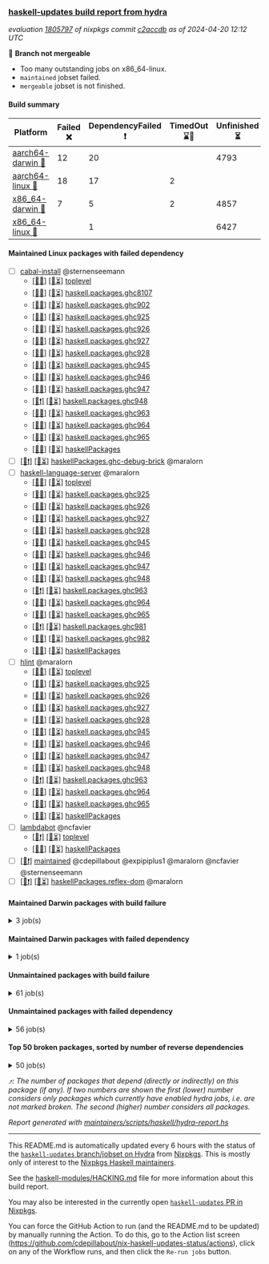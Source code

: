 ### [haskell-updates build report from hydra](https://hydra.nixos.org/jobset/nixpkgs/haskell-updates)
*evaluation [1805797](https://hydra.nixos.org/eval/1805797) of nixpkgs commit [c2accdb](https://github.com/NixOS/nixpkgs/commits/c2accdbb66c3bfe084995cffa1047cda42db15ef) as of 2024-04-20 12:12 UTC*

🔴 **Branch not mergeable**
  * Too many outstanding jobs on x86_64-linux.
  * `maintained` jobset failed.
  * `mergeable` jobset is not finished.

#### Build summary

 | Platform | Failed ❌ | DependencyFailed ❗ | TimedOut ⌛🚫 | Unfinished ⏳ | Success ✅ | 
 | --- | --- | --- | --- | --- | --- | 
 | [aarch64-darwin 🍏](https://hydra.nixos.org/eval/1805797?filter=.aarch64-darwin) | 12 | 20 |  | 4793 | 1526 | 
 | [aarch64-linux 📱](https://hydra.nixos.org/eval/1805797?filter=.aarch64-linux) | 18 | 17 | 2 |  | 6365 | 
 | [x86_64-darwin 🍎](https://hydra.nixos.org/eval/1805797?filter=.x86_64-darwin) | 7 | 5 | 2 | 4857 | 1498 | 
 | [x86_64-linux 🐧](https://hydra.nixos.org/eval/1805797?filter=.x86_64-linux) |  | 1 |  | 6427 | 37 | 
#### Maintained Linux packages with failed dependency
- [ ] [cabal-install](https://hydra.nixos.org/eval/1805797?filter=cabal-install) @sternenseemann
  - [[📱✅]](https://hydra.nixos.org/build/257102555) [[🐧⏳]](https://hydra.nixos.org/build/257077080) [toplevel](https://hydra.nixos.org/eval/1805797?filter=cabal-install)
  - [[📱✅]](https://hydra.nixos.org/build/257092781) [[🐧⏳]](https://hydra.nixos.org/build/257084860) [haskell.packages.ghc8107](https://hydra.nixos.org/eval/1805797?filter=haskell.packages.ghc8107.cabal-install)
  - [[📱✅]](https://hydra.nixos.org/build/257080838) [[🐧⏳]](https://hydra.nixos.org/build/257081045) [haskell.packages.ghc902](https://hydra.nixos.org/eval/1805797?filter=haskell.packages.ghc902.cabal-install)
  - [[📱✅]](https://hydra.nixos.org/build/257077527) [[🐧⏳]](https://hydra.nixos.org/build/257102604) [haskell.packages.ghc925](https://hydra.nixos.org/eval/1805797?filter=haskell.packages.ghc925.cabal-install)
  - [[📱✅]](https://hydra.nixos.org/build/257101699) [[🐧⏳]](https://hydra.nixos.org/build/257093917) [haskell.packages.ghc926](https://hydra.nixos.org/eval/1805797?filter=haskell.packages.ghc926.cabal-install)
  - [[📱✅]](https://hydra.nixos.org/build/257094656) [[🐧⏳]](https://hydra.nixos.org/build/257097434) [haskell.packages.ghc927](https://hydra.nixos.org/eval/1805797?filter=haskell.packages.ghc927.cabal-install)
  - [[📱✅]](https://hydra.nixos.org/build/257101515) [[🐧⏳]](https://hydra.nixos.org/build/257092127) [haskell.packages.ghc928](https://hydra.nixos.org/eval/1805797?filter=haskell.packages.ghc928.cabal-install)
  - [[📱✅]](https://hydra.nixos.org/build/257098844) [[🐧⏳]](https://hydra.nixos.org/build/257082294) [haskell.packages.ghc945](https://hydra.nixos.org/eval/1805797?filter=haskell.packages.ghc945.cabal-install)
  - [[📱✅]](https://hydra.nixos.org/build/257088860) [[🐧⏳]](https://hydra.nixos.org/build/257084487) [haskell.packages.ghc946](https://hydra.nixos.org/eval/1805797?filter=haskell.packages.ghc946.cabal-install)
  - [[📱✅]](https://hydra.nixos.org/build/257101298) [[🐧⏳]](https://hydra.nixos.org/build/257084520) [haskell.packages.ghc947](https://hydra.nixos.org/eval/1805797?filter=haskell.packages.ghc947.cabal-install)
  - [[📱❗]](https://hydra.nixos.org/build/257080717) [[🐧⏳]](https://hydra.nixos.org/build/257078749) [haskell.packages.ghc948](https://hydra.nixos.org/eval/1805797?filter=haskell.packages.ghc948.cabal-install)
  - [[📱✅]](https://hydra.nixos.org/build/257091261) [[🐧⏳]](https://hydra.nixos.org/build/257090854) [haskell.packages.ghc963](https://hydra.nixos.org/eval/1805797?filter=haskell.packages.ghc963.cabal-install)
  - [[📱✅]](https://hydra.nixos.org/build/257081618) [[🐧⏳]](https://hydra.nixos.org/build/257100124) [haskell.packages.ghc964](https://hydra.nixos.org/eval/1805797?filter=haskell.packages.ghc964.cabal-install)
  - [[📱✅]](https://hydra.nixos.org/build/257102540) [[🐧⏳]](https://hydra.nixos.org/build/257081837) [haskell.packages.ghc965](https://hydra.nixos.org/eval/1805797?filter=haskell.packages.ghc965.cabal-install)
  - [[📱✅]](https://hydra.nixos.org/build/257082537) [[🐧⏳]](https://hydra.nixos.org/build/257083153) [haskellPackages](https://hydra.nixos.org/eval/1805797?filter=haskellPackages.cabal-install)
- [ ] [[📱❗]](https://hydra.nixos.org/build/257097389) [[🐧⏳]](https://hydra.nixos.org/build/257101125) [haskellPackages.ghc-debug-brick](https://hydra.nixos.org/eval/1805797?filter=haskellPackages.ghc-debug-brick) @maralorn
- [ ] [haskell-language-server](https://hydra.nixos.org/eval/1805797?filter=haskell-language-server) @maralorn
  - [[📱✅]](https://hydra.nixos.org/build/257099403) [[🐧⏳]](https://hydra.nixos.org/build/257089435) [toplevel](https://hydra.nixos.org/eval/1805797?filter=haskell-language-server)
  - [[📱✅]](https://hydra.nixos.org/build/257097964) [[🐧⏳]](https://hydra.nixos.org/build/257082484) [haskell.packages.ghc925](https://hydra.nixos.org/eval/1805797?filter=haskell.packages.ghc925.haskell-language-server)
  - [[📱✅]](https://hydra.nixos.org/build/257078220) [[🐧⏳]](https://hydra.nixos.org/build/257078686) [haskell.packages.ghc926](https://hydra.nixos.org/eval/1805797?filter=haskell.packages.ghc926.haskell-language-server)
  - [[📱✅]](https://hydra.nixos.org/build/257086143) [[🐧⏳]](https://hydra.nixos.org/build/257095519) [haskell.packages.ghc927](https://hydra.nixos.org/eval/1805797?filter=haskell.packages.ghc927.haskell-language-server)
  - [[📱✅]](https://hydra.nixos.org/build/257089525) [[🐧⏳]](https://hydra.nixos.org/build/257083380) [haskell.packages.ghc928](https://hydra.nixos.org/eval/1805797?filter=haskell.packages.ghc928.haskell-language-server)
  - [[📱✅]](https://hydra.nixos.org/build/257078554) [[🐧⏳]](https://hydra.nixos.org/build/257100947) [haskell.packages.ghc945](https://hydra.nixos.org/eval/1805797?filter=haskell.packages.ghc945.haskell-language-server)
  - [[📱✅]](https://hydra.nixos.org/build/257095723) [[🐧⏳]](https://hydra.nixos.org/build/257088856) [haskell.packages.ghc946](https://hydra.nixos.org/eval/1805797?filter=haskell.packages.ghc946.haskell-language-server)
  - [[📱✅]](https://hydra.nixos.org/build/257096722) [[🐧⏳]](https://hydra.nixos.org/build/257077109) [haskell.packages.ghc947](https://hydra.nixos.org/eval/1805797?filter=haskell.packages.ghc947.haskell-language-server)
  - [[📱✅]](https://hydra.nixos.org/build/257083818) [[🐧⏳]](https://hydra.nixos.org/build/257094341) [haskell.packages.ghc948](https://hydra.nixos.org/eval/1805797?filter=haskell.packages.ghc948.haskell-language-server)
  - [[📱❗]](https://hydra.nixos.org/build/257092744) [[🐧⏳]](https://hydra.nixos.org/build/257101553) [haskell.packages.ghc963](https://hydra.nixos.org/eval/1805797?filter=haskell.packages.ghc963.haskell-language-server)
  - [[📱✅]](https://hydra.nixos.org/build/257088158) [[🐧⏳]](https://hydra.nixos.org/build/257078136) [haskell.packages.ghc964](https://hydra.nixos.org/eval/1805797?filter=haskell.packages.ghc964.haskell-language-server)
  - [[📱✅]](https://hydra.nixos.org/build/257086235) [[🐧⏳]](https://hydra.nixos.org/build/257094004) [haskell.packages.ghc965](https://hydra.nixos.org/eval/1805797?filter=haskell.packages.ghc965.haskell-language-server)
  - [[📱❗]](https://hydra.nixos.org/build/257090012) [[🐧⏳]](https://hydra.nixos.org/build/257081536) [haskell.packages.ghc981](https://hydra.nixos.org/eval/1805797?filter=haskell.packages.ghc981.haskell-language-server)
  - [[📱✅]](https://hydra.nixos.org/build/257079674) [[🐧⏳]](https://hydra.nixos.org/build/257083948) [haskell.packages.ghc982](https://hydra.nixos.org/eval/1805797?filter=haskell.packages.ghc982.haskell-language-server)
  - [[📱✅]](https://hydra.nixos.org/build/257101989) [[🐧⏳]](https://hydra.nixos.org/build/257084444) [haskellPackages](https://hydra.nixos.org/eval/1805797?filter=haskellPackages.haskell-language-server)
- [ ] [hlint](https://hydra.nixos.org/eval/1805797?filter=hlint) @maralorn
  - [[📱✅]](https://hydra.nixos.org/build/257091561) [[🐧⏳]](https://hydra.nixos.org/build/257083716) [toplevel](https://hydra.nixos.org/eval/1805797?filter=hlint)
  - [[📱✅]](https://hydra.nixos.org/build/257090010) [[🐧⏳]](https://hydra.nixos.org/build/257091278) [haskell.packages.ghc925](https://hydra.nixos.org/eval/1805797?filter=haskell.packages.ghc925.hlint)
  - [[📱✅]](https://hydra.nixos.org/build/257089860) [[🐧⏳]](https://hydra.nixos.org/build/257087570) [haskell.packages.ghc926](https://hydra.nixos.org/eval/1805797?filter=haskell.packages.ghc926.hlint)
  - [[📱✅]](https://hydra.nixos.org/build/257077520) [[🐧⏳]](https://hydra.nixos.org/build/257100024) [haskell.packages.ghc927](https://hydra.nixos.org/eval/1805797?filter=haskell.packages.ghc927.hlint)
  - [[📱✅]](https://hydra.nixos.org/build/257093223) [[🐧⏳]](https://hydra.nixos.org/build/257083245) [haskell.packages.ghc928](https://hydra.nixos.org/eval/1805797?filter=haskell.packages.ghc928.hlint)
  - [[📱✅]](https://hydra.nixos.org/build/257089777) [[🐧⏳]](https://hydra.nixos.org/build/257083081) [haskell.packages.ghc945](https://hydra.nixos.org/eval/1805797?filter=haskell.packages.ghc945.hlint)
  - [[📱✅]](https://hydra.nixos.org/build/257100091) [[🐧⏳]](https://hydra.nixos.org/build/257077619) [haskell.packages.ghc946](https://hydra.nixos.org/eval/1805797?filter=haskell.packages.ghc946.hlint)
  - [[📱✅]](https://hydra.nixos.org/build/257086418) [[🐧⏳]](https://hydra.nixos.org/build/257099390) [haskell.packages.ghc947](https://hydra.nixos.org/eval/1805797?filter=haskell.packages.ghc947.hlint)
  - [[📱✅]](https://hydra.nixos.org/build/257076274) [[🐧⏳]](https://hydra.nixos.org/build/257083228) [haskell.packages.ghc948](https://hydra.nixos.org/eval/1805797?filter=haskell.packages.ghc948.hlint)
  - [[📱❗]](https://hydra.nixos.org/build/257095333) [[🐧⏳]](https://hydra.nixos.org/build/257100974) [haskell.packages.ghc963](https://hydra.nixos.org/eval/1805797?filter=haskell.packages.ghc963.hlint)
  - [[📱✅]](https://hydra.nixos.org/build/257088070) [[🐧⏳]](https://hydra.nixos.org/build/257082494) [haskell.packages.ghc964](https://hydra.nixos.org/eval/1805797?filter=haskell.packages.ghc964.hlint)
  - [[📱✅]](https://hydra.nixos.org/build/257083909) [[🐧⏳]](https://hydra.nixos.org/build/257100538) [haskell.packages.ghc965](https://hydra.nixos.org/eval/1805797?filter=haskell.packages.ghc965.hlint)
  - [[📱✅]](https://hydra.nixos.org/build/257091944) [[🐧⏳]](https://hydra.nixos.org/build/257088914) [haskellPackages](https://hydra.nixos.org/eval/1805797?filter=haskellPackages.hlint)
- [ ] [lambdabot](https://hydra.nixos.org/eval/1805797?filter=lambdabot) @ncfavier
  - [[📱❗]](https://hydra.nixos.org/build/257076117) [[🐧⏳]](https://hydra.nixos.org/build/257097541) [toplevel](https://hydra.nixos.org/eval/1805797?filter=lambdabot)
  - [[📱✅]](https://hydra.nixos.org/build/257097349) [[🐧⏳]](https://hydra.nixos.org/build/257081581) [haskellPackages](https://hydra.nixos.org/eval/1805797?filter=haskellPackages.lambdabot)
- [ ] [[🐧❗]](https://hydra.nixos.org/build/257087310) [maintained](https://hydra.nixos.org/eval/1805797?filter=maintained) @cdepillabout @expipiplus1 @maralorn @ncfavier @sternenseemann
- [ ] [[📱❗]](https://hydra.nixos.org/build/257077832) [[🐧⏳]](https://hydra.nixos.org/build/257089522) [haskellPackages.reflex-dom](https://hydra.nixos.org/eval/1805797?filter=haskellPackages.reflex-dom) @maralorn
#### Maintained Darwin packages with build failure
<details><summary>3 job(s) </summary>

- [ ] [git-annex](https://hydra.nixos.org/eval/1805797?filter=git-annex) @peti @roosemberth
  - [[🍏⏳]](https://hydra.nixos.org/build/257078020) [[🍎❌]](https://hydra.nixos.org/build/257077811) [toplevel](https://hydra.nixos.org/eval/1805797?filter=git-annex)
  - [[🍏⏳]](https://hydra.nixos.org/build/257089763) [[🍎❌]](https://hydra.nixos.org/build/257084587) [haskellPackages](https://hydra.nixos.org/eval/1805797?filter=haskellPackages.git-annex)
</details>

#### Maintained Darwin packages with failed dependency
<details><summary>1 job(s) </summary>

- [ ] [[🍏❗]](https://hydra.nixos.org/build/257077665) [[🍎⏳]](https://hydra.nixos.org/build/257088701) [haskellPackages.ghc-debug-brick](https://hydra.nixos.org/eval/1805797?filter=haskellPackages.ghc-debug-brick) @maralorn
</details>

#### Unmaintained packages with build failure
<details><summary>61 job(s) </summary>

- [ ] [primitive](https://hydra.nixos.org/eval/1805797?filter=primitive)  ⤴️ 2628 | 8448
  - [[🍏⏳]](https://hydra.nixos.org/build/257099480) [[📱✅]](https://hydra.nixos.org/build/257089455) [[🍎⏳]](https://hydra.nixos.org/build/257079989) [[🐧⏳]](https://hydra.nixos.org/build/257088133) [haskell.packages.ghc8107](https://hydra.nixos.org/eval/1805797?filter=haskell.packages.ghc8107.primitive)
  - [[🍏✅]](https://hydra.nixos.org/build/257076147) [[📱✅]](https://hydra.nixos.org/build/257087866) [[🍎⏳]](https://hydra.nixos.org/build/257079996) [[🐧⏳]](https://hydra.nixos.org/build/257087687) [haskell.packages.ghc902](https://hydra.nixos.org/eval/1805797?filter=haskell.packages.ghc902.primitive)
  - [[🍏⏳]](https://hydra.nixos.org/build/257099311) [[📱✅]](https://hydra.nixos.org/build/257084541) [[🍎⏳]](https://hydra.nixos.org/build/257098633) [[🐧⏳]](https://hydra.nixos.org/build/257077795) [haskell.packages.ghc925](https://hydra.nixos.org/eval/1805797?filter=haskell.packages.ghc925.primitive)
  - [[🍏⏳]](https://hydra.nixos.org/build/257083507) [[📱✅]](https://hydra.nixos.org/build/257091880) [[🍎✅]](https://hydra.nixos.org/build/257099175) [[🐧⏳]](https://hydra.nixos.org/build/257086582) [haskell.packages.ghc926](https://hydra.nixos.org/eval/1805797?filter=haskell.packages.ghc926.primitive)
  - [[🍏⏳]](https://hydra.nixos.org/build/257089274) [[📱✅]](https://hydra.nixos.org/build/257096495) [[🍎⏳]](https://hydra.nixos.org/build/257096981) [[🐧⏳]](https://hydra.nixos.org/build/257095250) [haskell.packages.ghc927](https://hydra.nixos.org/eval/1805797?filter=haskell.packages.ghc927.primitive)
  - [[🍏✅]](https://hydra.nixos.org/build/257081530) [[📱✅]](https://hydra.nixos.org/build/257088118) [[🍎✅]](https://hydra.nixos.org/build/257101507) [[🐧✅]](https://hydra.nixos.org/build/257085095) [haskell.packages.ghc928](https://hydra.nixos.org/eval/1805797?filter=haskell.packages.ghc928.primitive)
  - [[🍏✅]](https://hydra.nixos.org/build/257098570) [[📱✅]](https://hydra.nixos.org/build/257085119) [[🍎✅]](https://hydra.nixos.org/build/257092521) [[🐧⏳]](https://hydra.nixos.org/build/257081368) [haskell.packages.ghc945](https://hydra.nixos.org/eval/1805797?filter=haskell.packages.ghc945.primitive)
  - [[🍏⏳]](https://hydra.nixos.org/build/257079684) [[📱✅]](https://hydra.nixos.org/build/257081647) [[🍎⏳]](https://hydra.nixos.org/build/257096857) [[🐧⏳]](https://hydra.nixos.org/build/257100892) [haskell.packages.ghc946](https://hydra.nixos.org/eval/1805797?filter=haskell.packages.ghc946.primitive)
  - [[🍏✅]](https://hydra.nixos.org/build/257078394) [[📱✅]](https://hydra.nixos.org/build/257086654) [[🍎⏳]](https://hydra.nixos.org/build/257091306) [[🐧⏳]](https://hydra.nixos.org/build/257077996) [haskell.packages.ghc947](https://hydra.nixos.org/eval/1805797?filter=haskell.packages.ghc947.primitive)
  - [[🍏✅]](https://hydra.nixos.org/build/257077290) [[📱✅]](https://hydra.nixos.org/build/257088446) [[🍎✅]](https://hydra.nixos.org/build/257078180) [[🐧✅]](https://hydra.nixos.org/build/257076217) [haskell.packages.ghc948](https://hydra.nixos.org/eval/1805797?filter=haskell.packages.ghc948.primitive)
  - [[🍏✅]](https://hydra.nixos.org/build/257089786) [[📱✅]](https://hydra.nixos.org/build/257081119) [[🍎✅]](https://hydra.nixos.org/build/257097201) [[🐧⏳]](https://hydra.nixos.org/build/257080432) [haskell.packages.ghc963](https://hydra.nixos.org/eval/1805797?filter=haskell.packages.ghc963.primitive)
  - [[🍏✅]](https://hydra.nixos.org/build/257085969) [[📱✅]](https://hydra.nixos.org/build/257079215) [[🍎✅]](https://hydra.nixos.org/build/257077602) [[🐧✅]](https://hydra.nixos.org/build/257083885) [haskell.packages.ghc964](https://hydra.nixos.org/eval/1805797?filter=haskell.packages.ghc964.primitive)
  - [[🍏✅]](https://hydra.nixos.org/build/257085088) [[📱✅]](https://hydra.nixos.org/build/257078320) [[🍎✅]](https://hydra.nixos.org/build/257095375) [[🐧⏳]](https://hydra.nixos.org/build/257081040) [haskell.packages.ghc965](https://hydra.nixos.org/eval/1805797?filter=haskell.packages.ghc965.primitive)
  - [[🍏✅]](https://hydra.nixos.org/build/257087629) [[📱❌]](https://hydra.nixos.org/build/257081264) [[🍎⏳]](https://hydra.nixos.org/build/257096529) [[🐧⏳]](https://hydra.nixos.org/build/257079160) [haskell.packages.ghc981](https://hydra.nixos.org/eval/1805797?filter=haskell.packages.ghc981.primitive)
  - [[🍏⏳]](https://hydra.nixos.org/build/257077604) [[📱✅]](https://hydra.nixos.org/build/257090327) [[🍎⏳]](https://hydra.nixos.org/build/257089484) [[🐧✅]](https://hydra.nixos.org/build/257088552) [haskell.packages.ghc982](https://hydra.nixos.org/eval/1805797?filter=haskell.packages.ghc982.primitive)
  - [[🍏✅]](https://hydra.nixos.org/build/257097572) [[📱✅]](https://hydra.nixos.org/build/257096657) [[🍎✅]](https://hydra.nixos.org/build/257087730) [[🐧⏳]](https://hydra.nixos.org/build/257081994) [haskellPackages](https://hydra.nixos.org/eval/1805797?filter=haskellPackages.primitive)
- [ ] [ghc-lib-parser](https://hydra.nixos.org/eval/1805797?filter=ghc-lib-parser)  ⤴️ 19 | 67
  - [[🍏⏳]](https://hydra.nixos.org/build/257100356) [[📱✅]](https://hydra.nixos.org/build/257091635) [[🍎⏳]](https://hydra.nixos.org/build/257099548) [[🐧⏳]](https://hydra.nixos.org/build/257101525) [haskell.packages.ghc8107](https://hydra.nixos.org/eval/1805797?filter=haskell.packages.ghc8107.ghc-lib-parser)
  - [[🍏⏳]](https://hydra.nixos.org/build/257100150) [[📱❌]](https://hydra.nixos.org/build/257079645) [[🍎⏳]](https://hydra.nixos.org/build/257084410) [[🐧⏳]](https://hydra.nixos.org/build/257080714) [haskell.packages.ghc902](https://hydra.nixos.org/eval/1805797?filter=haskell.packages.ghc902.ghc-lib-parser)
  - [[🍏✅]](https://hydra.nixos.org/build/257076582) [[📱✅]](https://hydra.nixos.org/build/257081669) [[🍎⏳]](https://hydra.nixos.org/build/257084474) [[🐧⏳]](https://hydra.nixos.org/build/257095284) [haskell.packages.ghc925](https://hydra.nixos.org/eval/1805797?filter=haskell.packages.ghc925.ghc-lib-parser)
  - [[🍏⏳]](https://hydra.nixos.org/build/257089134) [[📱✅]](https://hydra.nixos.org/build/257095691) [[🍎✅]](https://hydra.nixos.org/build/257097972) [[🐧⏳]](https://hydra.nixos.org/build/257091373) [haskell.packages.ghc926](https://hydra.nixos.org/eval/1805797?filter=haskell.packages.ghc926.ghc-lib-parser)
  - [[🍏⏳]](https://hydra.nixos.org/build/257099472) [[📱✅]](https://hydra.nixos.org/build/257088147) [[🍎⏳]](https://hydra.nixos.org/build/257083792) [[🐧⏳]](https://hydra.nixos.org/build/257090242) [haskell.packages.ghc927](https://hydra.nixos.org/eval/1805797?filter=haskell.packages.ghc927.ghc-lib-parser)
  - [[🍏✅]](https://hydra.nixos.org/build/257102035) [[📱✅]](https://hydra.nixos.org/build/257077415) [[🍎✅]](https://hydra.nixos.org/build/257085168) [[🐧✅]](https://hydra.nixos.org/build/257099261) [haskell.packages.ghc928](https://hydra.nixos.org/eval/1805797?filter=haskell.packages.ghc928.ghc-lib-parser)
  - [[🍏✅]](https://hydra.nixos.org/build/257092458) [[📱✅]](https://hydra.nixos.org/build/257089528) [[🍎✅]](https://hydra.nixos.org/build/257100081) [[🐧⏳]](https://hydra.nixos.org/build/257080842) [haskell.packages.ghc945](https://hydra.nixos.org/eval/1805797?filter=haskell.packages.ghc945.ghc-lib-parser)
  - [[🍏⏳]](https://hydra.nixos.org/build/257085918) [[📱✅]](https://hydra.nixos.org/build/257090265) [[🍎⏳]](https://hydra.nixos.org/build/257086550) [[🐧⏳]](https://hydra.nixos.org/build/257099733) [haskell.packages.ghc946](https://hydra.nixos.org/eval/1805797?filter=haskell.packages.ghc946.ghc-lib-parser)
  - [[🍏✅]](https://hydra.nixos.org/build/257090195) [[📱✅]](https://hydra.nixos.org/build/257085282) [[🍎⏳]](https://hydra.nixos.org/build/257085103) [[🐧⏳]](https://hydra.nixos.org/build/257096062) [haskell.packages.ghc947](https://hydra.nixos.org/eval/1805797?filter=haskell.packages.ghc947.ghc-lib-parser)
  - [[🍏✅]](https://hydra.nixos.org/build/257101849) [[📱✅]](https://hydra.nixos.org/build/257100215) [[🍎✅]](https://hydra.nixos.org/build/257091340) [[🐧✅]](https://hydra.nixos.org/build/257087968) [haskell.packages.ghc948](https://hydra.nixos.org/eval/1805797?filter=haskell.packages.ghc948.ghc-lib-parser)
  - [[🍏⏳]](https://hydra.nixos.org/build/257091011) [[📱✅]](https://hydra.nixos.org/build/257082357) [[🍎✅]](https://hydra.nixos.org/build/257098746) [[🐧⏳]](https://hydra.nixos.org/build/257089900) [haskell.packages.ghc963](https://hydra.nixos.org/eval/1805797?filter=haskell.packages.ghc963.ghc-lib-parser)
  - [[🍏✅]](https://hydra.nixos.org/build/257091672) [[📱✅]](https://hydra.nixos.org/build/257090963) [[🍎✅]](https://hydra.nixos.org/build/257084867) [[🐧✅]](https://hydra.nixos.org/build/257101753) [haskell.packages.ghc964](https://hydra.nixos.org/eval/1805797?filter=haskell.packages.ghc964.ghc-lib-parser)
  - [[🍏✅]](https://hydra.nixos.org/build/257080794) [[📱✅]](https://hydra.nixos.org/build/257096392) [[🍎⏳]](https://hydra.nixos.org/build/257085962) [[🐧⏳]](https://hydra.nixos.org/build/257100740) [haskell.packages.ghc965](https://hydra.nixos.org/eval/1805797?filter=haskell.packages.ghc965.ghc-lib-parser)
  - [[🍏✅]](https://hydra.nixos.org/build/257086886) [[📱✅]](https://hydra.nixos.org/build/257099441) [[🍎⏳]](https://hydra.nixos.org/build/257087034) [[🐧⏳]](https://hydra.nixos.org/build/257084169) [haskellPackages](https://hydra.nixos.org/eval/1805797?filter=haskellPackages.ghc-lib-parser)
- [ ] [[🍏❌]](https://hydra.nixos.org/build/257085650) [[📱✅]](https://hydra.nixos.org/build/257098328) [[🍎⏳]](https://hydra.nixos.org/build/257092370) [[🐧⏳]](https://hydra.nixos.org/build/257093820) [haskellPackages.fmt](https://hydra.nixos.org/eval/1805797?filter=haskellPackages.fmt)  ⤴️ 7 | 25
- [ ] [[🍏❌]](https://hydra.nixos.org/build/257084157) [[📱❌]](https://hydra.nixos.org/build/257100601) [[🍎⏳]](https://hydra.nixos.org/build/257083485) [[🐧⏳]](https://hydra.nixos.org/build/257093250) [haskellPackages.jsaddle-dom](https://hydra.nixos.org/eval/1805797?filter=haskellPackages.jsaddle-dom)  ⤴️ 6 | 39
- [ ] [[🍏⏳]](https://hydra.nixos.org/build/257084490) [[📱❌]](https://hydra.nixos.org/build/257097191) [[🍎⏳]](https://hydra.nixos.org/build/257079473) [[🐧⏳]](https://hydra.nixos.org/build/257079186) [haskellPackages.invertible](https://hydra.nixos.org/eval/1805797?filter=haskellPackages.invertible)  ⤴️ 1 | 5
- [ ] [[🍏⏳]](https://hydra.nixos.org/build/257094669) [[📱❌]](https://hydra.nixos.org/build/257086500) [[🍎❌]](https://hydra.nixos.org/build/257077231) [[🐧⏳]](https://hydra.nixos.org/build/257102512) [haskellPackages.errata](https://hydra.nixos.org/eval/1805797?filter=haskellPackages.errata)  ⤴️ 1 | 3
- [ ] [[🍏⏳]](https://hydra.nixos.org/build/257090157) [[📱❌]](https://hydra.nixos.org/build/257081555) [[🍎⏳]](https://hydra.nixos.org/build/257085588) [[🐧⏳]](https://hydra.nixos.org/build/257085113) [haskellPackages.nlopt-haskell](https://hydra.nixos.org/eval/1805797?filter=haskellPackages.nlopt-haskell)  ⤴️ 1 | 1
- [ ] [[🍎❌]](https://hydra.nixos.org/build/257092765) [[🐧⏳]](https://hydra.nixos.org/build/257081099) [haskellPackages.swisstable](https://hydra.nixos.org/eval/1805797?filter=haskellPackages.swisstable)  ⤴️ 1 | 1
- [ ] [[🍏❌]](https://hydra.nixos.org/build/257101323) [[📱✅]](https://hydra.nixos.org/build/257098734) [[🍎❌]](https://hydra.nixos.org/build/257077397) [[🐧⏳]](https://hydra.nixos.org/build/257079715) [haskellPackages.sym](https://hydra.nixos.org/eval/1805797?filter=haskellPackages.sym)  ⤴️ 1 | 1
- [ ] [[🍏⏳]](https://hydra.nixos.org/build/257100392) [[📱✅]](https://hydra.nixos.org/build/257080542) [[🍎❌]](https://hydra.nixos.org/build/257077340) [[🐧⏳]](https://hydra.nixos.org/build/257091380) [haskellPackages.libxml-sax](https://hydra.nixos.org/eval/1805797?filter=haskellPackages.libxml-sax)  ⤴️ 0 | 21
- [ ] [[🍏⏳]](https://hydra.nixos.org/build/257093426) [[📱❌]](https://hydra.nixos.org/build/257087536) [[🍎⏳]](https://hydra.nixos.org/build/257086488) [[🐧⏳]](https://hydra.nixos.org/build/257085709) [haskellPackages.freetype2](https://hydra.nixos.org/eval/1805797?filter=haskellPackages.freetype2)  ⤴️ 0 | 12
- [ ] [[🍏⏳]](https://hydra.nixos.org/build/257084464) [[📱❌]](https://hydra.nixos.org/build/257095700) [[🍎⏳]](https://hydra.nixos.org/build/257094174) [[🐧⏳]](https://hydra.nixos.org/build/257090342) [haskellPackages.hw-simd](https://hydra.nixos.org/eval/1805797?filter=haskellPackages.hw-simd)  ⤴️ 0 | 9
- [ ] [[🍏❌]](https://hydra.nixos.org/build/257078542) [[📱✅]](https://hydra.nixos.org/build/257080840) [[🍎⏳]](https://hydra.nixos.org/build/257085296) [[🐧⏳]](https://hydra.nixos.org/build/257076803) [haskellPackages.rawfilepath](https://hydra.nixos.org/eval/1805797?filter=haskellPackages.rawfilepath)  ⤴️ 0 | 2
- [ ] [[🍏❌]](https://hydra.nixos.org/build/257077311) [[📱✅]](https://hydra.nixos.org/build/257088704) [[🍎⏳]](https://hydra.nixos.org/build/257099701) [[🐧⏳]](https://hydra.nixos.org/build/257078605) [haskellPackages.hamid](https://hydra.nixos.org/eval/1805797?filter=haskellPackages.hamid)  ⤴️ 0 | 1
- [ ] [[🍏❌]](https://hydra.nixos.org/build/257076169) [[📱✅]](https://hydra.nixos.org/build/257092377) [[🍎❌]](https://hydra.nixos.org/build/257076999) [[🐧⏳]](https://hydra.nixos.org/build/257079401) [haskellPackages.select](https://hydra.nixos.org/eval/1805797?filter=haskellPackages.select)  ⤴️ 0 | 1
- [ ] [[🍏⏳]](https://hydra.nixos.org/build/257096271) [[📱❌]](https://hydra.nixos.org/build/257101802) [[🍎⏳]](https://hydra.nixos.org/build/257102319) [[🐧⏳]](https://hydra.nixos.org/build/257084929) [haskellPackages.GOST34112012-Hash](https://hydra.nixos.org/eval/1805797?filter=haskellPackages.GOST34112012-Hash) 
- [ ] [[🍏⏳]](https://hydra.nixos.org/build/257081934) [[📱❌]](https://hydra.nixos.org/build/257085205) [[🍎⏳]](https://hydra.nixos.org/build/257082348) [[🐧⏳]](https://hydra.nixos.org/build/257088710) [haskellPackages.HsASA](https://hydra.nixos.org/eval/1805797?filter=haskellPackages.HsASA) 
- [ ] [[🍏⏳]](https://hydra.nixos.org/build/257099781) [[📱❌]](https://hydra.nixos.org/build/257092716) [[🍎⏳]](https://hydra.nixos.org/build/257078618) [[🐧⏳]](https://hydra.nixos.org/build/257091363) [haskellPackages.cabal-build-programs](https://hydra.nixos.org/eval/1805797?filter=haskellPackages.cabal-build-programs) 
- [ ] [[🍏⏳]](https://hydra.nixos.org/build/257095534) [[📱❌]](https://hydra.nixos.org/build/257088151) [[🍎⏳]](https://hydra.nixos.org/build/257091119) [[🐧⏳]](https://hydra.nixos.org/build/257082502) [haskellPackages.changelog-d](https://hydra.nixos.org/eval/1805797?filter=haskellPackages.changelog-d) 
- [ ] [[🍏⏳]](https://hydra.nixos.org/build/257092188) [[📱❌]](https://hydra.nixos.org/build/257089259) [[🍎⏳]](https://hydra.nixos.org/build/257096060) [[🐧⏳]](https://hydra.nixos.org/build/257082301) [fffuu](https://hydra.nixos.org/eval/1805797?filter=fffuu) 
- [ ] [[🍏❌]](https://hydra.nixos.org/build/257096883) [[📱❌]](https://hydra.nixos.org/build/257091661) [[🍎⏳]](https://hydra.nixos.org/build/257086987) [[🐧⏳]](https://hydra.nixos.org/build/257090386) [haskellPackages.ghc-debug-client](https://hydra.nixos.org/eval/1805797?filter=haskellPackages.ghc-debug-client) 
- [ ] [[🍏❌]](https://hydra.nixos.org/build/257077408) [[🍎⏳]](https://hydra.nixos.org/build/257085616) [haskellPackages.gi-gtkosxapplication](https://hydra.nixos.org/eval/1805797?filter=haskellPackages.gi-gtkosxapplication) 
- [ ] [[🍏❌]](https://hydra.nixos.org/build/257076443) [[📱✅]](https://hydra.nixos.org/build/257081253) [[🍎⏳]](https://hydra.nixos.org/build/257081597) [[🐧⏳]](https://hydra.nixos.org/build/257091427) [haskellPackages.hunspell-hs](https://hydra.nixos.org/eval/1805797?filter=haskellPackages.hunspell-hs) 
- [ ] [[🍏⏳]](https://hydra.nixos.org/build/257084881) [[📱❌]](https://hydra.nixos.org/build/257100123) [[🍎⏳]](https://hydra.nixos.org/build/257089170) [[🐧⏳]](https://hydra.nixos.org/build/257086725) [haskellPackages.linear-tests](https://hydra.nixos.org/eval/1805797?filter=haskellPackages.linear-tests) 
- [ ] [[🍏⏳]](https://hydra.nixos.org/build/257079652) [[📱❌]](https://hydra.nixos.org/build/257088358) [[🍎⏳]](https://hydra.nixos.org/build/257086602) [[🐧⏳]](https://hydra.nixos.org/build/257083706) [haskellPackages.lsql-csv](https://hydra.nixos.org/eval/1805797?filter=haskellPackages.lsql-csv) 
- [ ] [[🍏❌]](https://hydra.nixos.org/build/257076848) [[📱✅]](https://hydra.nixos.org/build/257096841) [[🍎⏳]](https://hydra.nixos.org/build/257097155) [[🐧⏳]](https://hydra.nixos.org/build/257096309) [haskellPackages.persistent-pagination](https://hydra.nixos.org/eval/1805797?filter=haskellPackages.persistent-pagination) 
- [ ] [[🍏❌]](https://hydra.nixos.org/build/257077182) [[📱✅]](https://hydra.nixos.org/build/257094228) [[🍎⏳]](https://hydra.nixos.org/build/257084064) [[🐧⏳]](https://hydra.nixos.org/build/257094027) [haskellPackages.pthread](https://hydra.nixos.org/eval/1805797?filter=haskellPackages.pthread) 
- [ ] [[🍏⏳]](https://hydra.nixos.org/build/257101197) [[📱✅]](https://hydra.nixos.org/build/257098398) [[🍎❌]](https://hydra.nixos.org/build/257077181) [[🐧⏳]](https://hydra.nixos.org/build/257090928) [haskellPackages.shared-memory](https://hydra.nixos.org/eval/1805797?filter=haskellPackages.shared-memory) 
- [ ] [[🍏⏳]](https://hydra.nixos.org/build/257096044) [[📱❌]](https://hydra.nixos.org/build/257079085) [[🍎⏳]](https://hydra.nixos.org/build/257083328) [[🐧⏳]](https://hydra.nixos.org/build/257090178) [haskellPackages.simdutf](https://hydra.nixos.org/eval/1805797?filter=haskellPackages.simdutf) 
- [ ] [[🍏❌]](https://hydra.nixos.org/build/257077190) [[📱✅]](https://hydra.nixos.org/build/257100399) [[🍎⏳]](https://hydra.nixos.org/build/257097977) [[🐧⏳]](https://hydra.nixos.org/build/257099424) [haskellPackages.sydtest-autodocodec](https://hydra.nixos.org/eval/1805797?filter=haskellPackages.sydtest-autodocodec) 
- [ ] [[📱❌]](https://hydra.nixos.org/build/257095445) [[🐧⏳]](https://hydra.nixos.org/build/257100610) [haskellPackages.tasty-papi](https://hydra.nixos.org/eval/1805797?filter=haskellPackages.tasty-papi) 
</details>

#### Unmaintained packages with failed dependency
<details><summary>56 job(s) </summary>

- [ ] [ghc-lib-parser-ex](https://hydra.nixos.org/eval/1805797?filter=ghc-lib-parser-ex)  ⤴️ 13 | 44
  - [[🍏⏳]](https://hydra.nixos.org/build/257086719) [[📱✅]](https://hydra.nixos.org/build/257091617) [[🍎⏳]](https://hydra.nixos.org/build/257093961) [[🐧⏳]](https://hydra.nixos.org/build/257086881) [haskell.packages.ghc8107](https://hydra.nixos.org/eval/1805797?filter=haskell.packages.ghc8107.ghc-lib-parser-ex)
  - [[🍏⏳]](https://hydra.nixos.org/build/257088940) [[📱❗]](https://hydra.nixos.org/build/257083717) [[🍎⏳]](https://hydra.nixos.org/build/257092170) [[🐧⏳]](https://hydra.nixos.org/build/257097476) [haskell.packages.ghc902](https://hydra.nixos.org/eval/1805797?filter=haskell.packages.ghc902.ghc-lib-parser-ex)
  - [[🍏⏳]](https://hydra.nixos.org/build/257094921) [[📱✅]](https://hydra.nixos.org/build/257089117) [[🍎⏳]](https://hydra.nixos.org/build/257084934) [[🐧⏳]](https://hydra.nixos.org/build/257084136) [haskell.packages.ghc925](https://hydra.nixos.org/eval/1805797?filter=haskell.packages.ghc925.ghc-lib-parser-ex)
  - [[🍏⏳]](https://hydra.nixos.org/build/257094110) [[📱✅]](https://hydra.nixos.org/build/257094259) [[🍎✅]](https://hydra.nixos.org/build/257076600) [[🐧⏳]](https://hydra.nixos.org/build/257098014) [haskell.packages.ghc926](https://hydra.nixos.org/eval/1805797?filter=haskell.packages.ghc926.ghc-lib-parser-ex)
  - [[🍏⏳]](https://hydra.nixos.org/build/257088091) [[📱✅]](https://hydra.nixos.org/build/257079411) [[🍎⏳]](https://hydra.nixos.org/build/257094846) [[🐧⏳]](https://hydra.nixos.org/build/257086779) [haskell.packages.ghc927](https://hydra.nixos.org/eval/1805797?filter=haskell.packages.ghc927.ghc-lib-parser-ex)
  - [[🍏⏳]](https://hydra.nixos.org/build/257097101) [[📱✅]](https://hydra.nixos.org/build/257102304) [[🍎⏳]](https://hydra.nixos.org/build/257085894) [[🐧⏳]](https://hydra.nixos.org/build/257093466) [haskell.packages.ghc928](https://hydra.nixos.org/eval/1805797?filter=haskell.packages.ghc928.ghc-lib-parser-ex)
  - [[🍏✅]](https://hydra.nixos.org/build/257095647) [[📱✅]](https://hydra.nixos.org/build/257085636) [[🍎✅]](https://hydra.nixos.org/build/257095083) [[🐧⏳]](https://hydra.nixos.org/build/257078806) [haskell.packages.ghc945](https://hydra.nixos.org/eval/1805797?filter=haskell.packages.ghc945.ghc-lib-parser-ex)
  - [[🍏⏳]](https://hydra.nixos.org/build/257096621) [[📱✅]](https://hydra.nixos.org/build/257100154) [[🍎⏳]](https://hydra.nixos.org/build/257094652) [[🐧⏳]](https://hydra.nixos.org/build/257094069) [haskell.packages.ghc946](https://hydra.nixos.org/eval/1805797?filter=haskell.packages.ghc946.ghc-lib-parser-ex)
  - [[🍏✅]](https://hydra.nixos.org/build/257076145) [[📱✅]](https://hydra.nixos.org/build/257097049) [[🍎⏳]](https://hydra.nixos.org/build/257078364) [[🐧⏳]](https://hydra.nixos.org/build/257085595) [haskell.packages.ghc947](https://hydra.nixos.org/eval/1805797?filter=haskell.packages.ghc947.ghc-lib-parser-ex)
  - [[🍏⏳]](https://hydra.nixos.org/build/257086105) [[📱✅]](https://hydra.nixos.org/build/257093208) [[🍎⏳]](https://hydra.nixos.org/build/257092425) [[🐧⏳]](https://hydra.nixos.org/build/257083632) [haskell.packages.ghc948](https://hydra.nixos.org/eval/1805797?filter=haskell.packages.ghc948.ghc-lib-parser-ex)
  - [[🍏⏳]](https://hydra.nixos.org/build/257093028) [[📱✅]](https://hydra.nixos.org/build/257099281) [[🍎⏳]](https://hydra.nixos.org/build/257081711) [[🐧⏳]](https://hydra.nixos.org/build/257086605) [haskell.packages.ghc963](https://hydra.nixos.org/eval/1805797?filter=haskell.packages.ghc963.ghc-lib-parser-ex)
  - [[🍏⏳]](https://hydra.nixos.org/build/257101095) [[📱✅]](https://hydra.nixos.org/build/257077111) [[🍎⏳]](https://hydra.nixos.org/build/257088277) [[🐧⏳]](https://hydra.nixos.org/build/257101970) [haskell.packages.ghc964](https://hydra.nixos.org/eval/1805797?filter=haskell.packages.ghc964.ghc-lib-parser-ex)
  - [[🍏✅]](https://hydra.nixos.org/build/257101856) [[📱✅]](https://hydra.nixos.org/build/257083655) [[🍎⏳]](https://hydra.nixos.org/build/257088067) [[🐧⏳]](https://hydra.nixos.org/build/257099871) [haskell.packages.ghc965](https://hydra.nixos.org/eval/1805797?filter=haskell.packages.ghc965.ghc-lib-parser-ex)
  - [[🍏✅]](https://hydra.nixos.org/build/257080576) [[📱✅]](https://hydra.nixos.org/build/257079272) [[🍎⏳]](https://hydra.nixos.org/build/257086615) [[🐧⏳]](https://hydra.nixos.org/build/257079719) [haskellPackages](https://hydra.nixos.org/eval/1805797?filter=haskellPackages.ghc-lib-parser-ex)
- [ ] [[🍏❗]](https://hydra.nixos.org/build/257092619) [[📱❗]](https://hydra.nixos.org/build/257100157) [[🍎⏳]](https://hydra.nixos.org/build/257084310) [[🐧⏳]](https://hydra.nixos.org/build/257097740) [haskellPackages.ghcjs-dom-jsaddle](https://hydra.nixos.org/eval/1805797?filter=haskellPackages.ghcjs-dom-jsaddle)  ⤴️ 5 | 38
- [ ] [[🍏❗]](https://hydra.nixos.org/build/257076835) [[📱❗]](https://hydra.nixos.org/build/257087222) [[🍎⏳]](https://hydra.nixos.org/build/257100297) [[🐧⏳]](https://hydra.nixos.org/build/257095114) [haskellPackages.ghcjs-dom](https://hydra.nixos.org/eval/1805797?filter=haskellPackages.ghcjs-dom)  ⤴️ 4 | 37
- [ ] [[🍏❗]](https://hydra.nixos.org/build/257093831) [[📱❗]](https://hydra.nixos.org/build/257094113) [[🍎⏳]](https://hydra.nixos.org/build/257101872) [[🐧⏳]](https://hydra.nixos.org/build/257098703) [haskellPackages.reflex-dom-core](https://hydra.nixos.org/eval/1805797?filter=haskellPackages.reflex-dom-core)  ⤴️ 3 | 19
- [ ] [[🍏❗]](https://hydra.nixos.org/build/257076432) [[📱✅]](https://hydra.nixos.org/build/257096702) [[🍎⏳]](https://hydra.nixos.org/build/257100177) [[🐧⏳]](https://hydra.nixos.org/build/257099648) [haskellPackages.nyan-interpolation-core](https://hydra.nixos.org/eval/1805797?filter=haskellPackages.nyan-interpolation-core)  ⤴️ 2 | 2
- [ ] [[🍏⏳]](https://hydra.nixos.org/build/257086693) [[📱❗]](https://hydra.nixos.org/build/257079533) [[🍎⏳]](https://hydra.nixos.org/build/257086345) [[🐧⏳]](https://hydra.nixos.org/build/257084885) [haskellPackages.invertible-hxt](https://hydra.nixos.org/eval/1805797?filter=haskellPackages.invertible-hxt)  ⤴️ 0 | 1
- [ ] [[🍏⏳]](https://hydra.nixos.org/build/257086636) [[📱❗]](https://hydra.nixos.org/build/257101200) [[🍎❗]](https://hydra.nixos.org/build/257091224) [[🐧⏳]](https://hydra.nixos.org/build/257083999) [haskellPackages.looksee](https://hydra.nixos.org/eval/1805797?filter=haskellPackages.looksee)  ⤴️ 0 | 1
- [ ] [[🍏❗]](https://hydra.nixos.org/build/257081434) [[📱✅]](https://hydra.nixos.org/build/257087858) [[🍎⏳]](https://hydra.nixos.org/build/257102242) [[🐧⏳]](https://hydra.nixos.org/build/257077258) [haskellPackages.render-utf8](https://hydra.nixos.org/eval/1805797?filter=haskellPackages.render-utf8)  ⤴️ 0 | 1
- [ ] [[🍏❗]](https://hydra.nixos.org/build/257089424) [[📱✅]](https://hydra.nixos.org/build/257090746) [[🍎⏳]](https://hydra.nixos.org/build/257081124) [[🐧⏳]](https://hydra.nixos.org/build/257095193) [haskellPackages.amqp-utils](https://hydra.nixos.org/eval/1805797?filter=haskellPackages.amqp-utils) 
- [ ] [bootGhcjs](https://hydra.nixos.org/eval/1805797?filter=bootGhcjs) 
  - [[🍏⏳]](https://hydra.nixos.org/build/257082772) [[📱❗]](https://hydra.nixos.org/build/257099221) [[🍎⏳]](https://hydra.nixos.org/build/257097372) [[🐧⏳]](https://hydra.nixos.org/build/257081113) [haskell.compiler.ghcjs](https://hydra.nixos.org/eval/1805797?filter=haskell.compiler.ghcjs.bootGhcjs)
  - [[🍏⏳]](https://hydra.nixos.org/build/257086189) [[📱❗]](https://hydra.nixos.org/build/257077123) [[🍎⏳]](https://hydra.nixos.org/build/257095912) [[🐧⏳]](https://hydra.nixos.org/build/257090721) [haskell.compiler.ghcjs810](https://hydra.nixos.org/eval/1805797?filter=haskell.compiler.ghcjs810.bootGhcjs)
- [ ] [[🍏❗]](https://hydra.nixos.org/build/257084883) [[📱✅]](https://hydra.nixos.org/build/257075935) [[🍎⏳]](https://hydra.nixos.org/build/257079466) [[🐧⏳]](https://hydra.nixos.org/build/257082793) [haskellPackages.cardano-coin-selection](https://hydra.nixos.org/eval/1805797?filter=haskellPackages.cardano-coin-selection) 
- [ ] [[🍏❗]](https://hydra.nixos.org/build/257077768) [[📱✅]](https://hydra.nixos.org/build/257084622) [[🍎⏳]](https://hydra.nixos.org/build/257083423) [[🐧⏳]](https://hydra.nixos.org/build/257086952) [haskellPackages.cgrep](https://hydra.nixos.org/eval/1805797?filter=haskellPackages.cgrep) 
- [ ] [[🍏❗]](https://hydra.nixos.org/build/257089470) [[📱✅]](https://hydra.nixos.org/build/257084807) [[🍎⏳]](https://hydra.nixos.org/build/257084326) [[🐧⏳]](https://hydra.nixos.org/build/257078113) [haskellPackages.fmt-terminal-colors](https://hydra.nixos.org/eval/1805797?filter=haskellPackages.fmt-terminal-colors) 
- [ ] [[🍏❗]](https://hydra.nixos.org/build/257083858) [[📱✅]](https://hydra.nixos.org/build/257080183) [[🍎❗]](https://hydra.nixos.org/build/257092283) [[🐧⏳]](https://hydra.nixos.org/build/257094759) [haskellPackages.foma](https://hydra.nixos.org/eval/1805797?filter=haskellPackages.foma) 
- [ ] [ghc-lib](https://hydra.nixos.org/eval/1805797?filter=ghc-lib) 
  - [[🍏⏳]](https://hydra.nixos.org/build/257077797) [[📱✅]](https://hydra.nixos.org/build/257098937) [[🍎⏳]](https://hydra.nixos.org/build/257090165) [[🐧⏳]](https://hydra.nixos.org/build/257089443) [haskell.packages.ghc8107](https://hydra.nixos.org/eval/1805797?filter=haskell.packages.ghc8107.ghc-lib)
  - [[🍏⏳]](https://hydra.nixos.org/build/257093281) [[📱❗]](https://hydra.nixos.org/build/257097883) [[🍎⏳]](https://hydra.nixos.org/build/257099706) [[🐧⏳]](https://hydra.nixos.org/build/257100581) [haskell.packages.ghc902](https://hydra.nixos.org/eval/1805797?filter=haskell.packages.ghc902.ghc-lib)
  - [[🍏⏳]](https://hydra.nixos.org/build/257095240) [[📱✅]](https://hydra.nixos.org/build/257078493) [[🍎⏳]](https://hydra.nixos.org/build/257093209) [[🐧⏳]](https://hydra.nixos.org/build/257078984) [haskell.packages.ghc925](https://hydra.nixos.org/eval/1805797?filter=haskell.packages.ghc925.ghc-lib)
  - [[🍏⏳]](https://hydra.nixos.org/build/257084083) [[📱✅]](https://hydra.nixos.org/build/257096241) [[🍎⏳]](https://hydra.nixos.org/build/257085511) [[🐧⏳]](https://hydra.nixos.org/build/257077274) [haskell.packages.ghc926](https://hydra.nixos.org/eval/1805797?filter=haskell.packages.ghc926.ghc-lib)
  - [[🍏⏳]](https://hydra.nixos.org/build/257098107) [[📱✅]](https://hydra.nixos.org/build/257094829) [[🍎⏳]](https://hydra.nixos.org/build/257088693) [[🐧⏳]](https://hydra.nixos.org/build/257087869) [haskell.packages.ghc927](https://hydra.nixos.org/eval/1805797?filter=haskell.packages.ghc927.ghc-lib)
  - [[🍏⏳]](https://hydra.nixos.org/build/257083110) [[📱✅]](https://hydra.nixos.org/build/257096172) [[🍎✅]](https://hydra.nixos.org/build/257077377) [[🐧⏳]](https://hydra.nixos.org/build/257096562) [haskell.packages.ghc928](https://hydra.nixos.org/eval/1805797?filter=haskell.packages.ghc928.ghc-lib)
  - [[🍏⏳]](https://hydra.nixos.org/build/257096703) [[📱✅]](https://hydra.nixos.org/build/257095542) [[🍎⏳]](https://hydra.nixos.org/build/257089911) [[🐧⏳]](https://hydra.nixos.org/build/257092024) [haskell.packages.ghc945](https://hydra.nixos.org/eval/1805797?filter=haskell.packages.ghc945.ghc-lib)
  - [[🍏⏳]](https://hydra.nixos.org/build/257090710) [[📱✅]](https://hydra.nixos.org/build/257088590) [[🍎⏳]](https://hydra.nixos.org/build/257101995) [[🐧⏳]](https://hydra.nixos.org/build/257098298) [haskell.packages.ghc946](https://hydra.nixos.org/eval/1805797?filter=haskell.packages.ghc946.ghc-lib)
  - [[🍏⏳]](https://hydra.nixos.org/build/257100258) [[📱✅]](https://hydra.nixos.org/build/257082342) [[🍎⏳]](https://hydra.nixos.org/build/257095470) [[🐧⏳]](https://hydra.nixos.org/build/257090442) [haskell.packages.ghc947](https://hydra.nixos.org/eval/1805797?filter=haskell.packages.ghc947.ghc-lib)
  - [[🍏⏳]](https://hydra.nixos.org/build/257093591) [[📱✅]](https://hydra.nixos.org/build/257088462) [[🍎⏳]](https://hydra.nixos.org/build/257090490) [[🐧⏳]](https://hydra.nixos.org/build/257095602) [haskell.packages.ghc948](https://hydra.nixos.org/eval/1805797?filter=haskell.packages.ghc948.ghc-lib)
  - [[🍏⏳]](https://hydra.nixos.org/build/257087156) [[📱✅]](https://hydra.nixos.org/build/257094595) [[🍎✅]](https://hydra.nixos.org/build/257076672) [[🐧⏳]](https://hydra.nixos.org/build/257081018) [haskell.packages.ghc963](https://hydra.nixos.org/eval/1805797?filter=haskell.packages.ghc963.ghc-lib)
  - [[🍏✅]](https://hydra.nixos.org/build/257097265) [[📱✅]](https://hydra.nixos.org/build/257087766) [[🍎✅]](https://hydra.nixos.org/build/257100196) [[🐧✅]](https://hydra.nixos.org/build/257081044) [haskell.packages.ghc964](https://hydra.nixos.org/eval/1805797?filter=haskell.packages.ghc964.ghc-lib)
  - [[🍏⏳]](https://hydra.nixos.org/build/257087486) [[📱✅]](https://hydra.nixos.org/build/257096974) [[🍎⏳]](https://hydra.nixos.org/build/257086897) [[🐧⏳]](https://hydra.nixos.org/build/257100375) [haskell.packages.ghc965](https://hydra.nixos.org/eval/1805797?filter=haskell.packages.ghc965.ghc-lib)
  - [[🍏⏳]](https://hydra.nixos.org/build/257098490) [[📱✅]](https://hydra.nixos.org/build/257079137) [[🍎⏳]](https://hydra.nixos.org/build/257091194) [[🐧⏳]](https://hydra.nixos.org/build/257089110) [haskellPackages](https://hydra.nixos.org/eval/1805797?filter=haskellPackages.ghc-lib)
- [ ] [[🍏⏳]](https://hydra.nixos.org/build/257100841) [[📱❗]](https://hydra.nixos.org/build/257078084) [[🍎⏳]](https://hydra.nixos.org/build/257100634) [[🐧⏳]](https://hydra.nixos.org/build/257100287) [haskellPackages.hmatrix-nlopt](https://hydra.nixos.org/eval/1805797?filter=haskellPackages.hmatrix-nlopt) 
- [ ] [[🍎❗]](https://hydra.nixos.org/build/257077801) [[🐧⏳]](https://hydra.nixos.org/build/257078353) [haskellPackages.hs-swisstable-hashtables-class](https://hydra.nixos.org/eval/1805797?filter=haskellPackages.hs-swisstable-hashtables-class) 
- [ ] [[🍏❗]](https://hydra.nixos.org/build/257086175) [[📱✅]](https://hydra.nixos.org/build/257079807) [[🍎⏳]](https://hydra.nixos.org/build/257089039) [[🐧⏳]](https://hydra.nixos.org/build/257086307) [haskellPackages.mem-info](https://hydra.nixos.org/eval/1805797?filter=haskellPackages.mem-info) 
- [ ] [[🍏❗]](https://hydra.nixos.org/build/257076148) [[📱✅]](https://hydra.nixos.org/build/257091242) [[🍎⏳]](https://hydra.nixos.org/build/257082168) [[🐧⏳]](https://hydra.nixos.org/build/257086564) [haskellPackages.nyan-interpolation](https://hydra.nixos.org/eval/1805797?filter=haskellPackages.nyan-interpolation) 
- [ ] [[🍏❗]](https://hydra.nixos.org/build/257098000) [[📱✅]](https://hydra.nixos.org/build/257091762) [[🍎⏳]](https://hydra.nixos.org/build/257101056) [[🐧⏳]](https://hydra.nixos.org/build/257092511) [haskellPackages.nyan-interpolation-simple](https://hydra.nixos.org/eval/1805797?filter=haskellPackages.nyan-interpolation-simple) 
- [ ] [[🍏❗]](https://hydra.nixos.org/build/257089411) [[📱✅]](https://hydra.nixos.org/build/257091102) [[🍎⏳]](https://hydra.nixos.org/build/257101826) [[🐧⏳]](https://hydra.nixos.org/build/257083831) [haskellPackages.quickcheck-quid](https://hydra.nixos.org/eval/1805797?filter=haskellPackages.quickcheck-quid) 
- [ ] [[🍏❗]](https://hydra.nixos.org/build/257077637) [[📱❗]](https://hydra.nixos.org/build/257099126) [[🍎⏳]](https://hydra.nixos.org/build/257084573) [[🐧⏳]](https://hydra.nixos.org/build/257086659) [haskellPackages.reflex-dom-ionic](https://hydra.nixos.org/eval/1805797?filter=haskellPackages.reflex-dom-ionic) 
- [ ] [[🍏❗]](https://hydra.nixos.org/build/257092056) [[📱❗]](https://hydra.nixos.org/build/257076002) [[🍎⏳]](https://hydra.nixos.org/build/257101363) [[🐧⏳]](https://hydra.nixos.org/build/257089837) [haskellPackages.reflex-dom-th](https://hydra.nixos.org/eval/1805797?filter=haskellPackages.reflex-dom-th) 
- [ ] [[🍏❗]](https://hydra.nixos.org/build/257081066) [[📱✅]](https://hydra.nixos.org/build/257081086) [[🍎⏳]](https://hydra.nixos.org/build/257102198) [[🐧⏳]](https://hydra.nixos.org/build/257080865) [haskellPackages.rg](https://hydra.nixos.org/eval/1805797?filter=haskellPackages.rg) 
- [ ] [[🍏❗]](https://hydra.nixos.org/build/257077072) [[📱✅]](https://hydra.nixos.org/build/257083411) [[🍎❗]](https://hydra.nixos.org/build/257102231) [[🐧⏳]](https://hydra.nixos.org/build/257083893) [haskellPackages.sym-plot](https://hydra.nixos.org/eval/1805797?filter=haskellPackages.sym-plot) 
- [ ] [[🍏❗]](https://hydra.nixos.org/build/257078725) [[📱✅]](https://hydra.nixos.org/build/257083722) [[🍎❗]](https://hydra.nixos.org/build/257099313) [[🐧⏳]](https://hydra.nixos.org/build/257094568) [haskellPackages.xbattbar](https://hydra.nixos.org/eval/1805797?filter=haskellPackages.xbattbar) 
</details>

#### Top 50 broken packages, sorted by number of reverse dependencies
<details><summary>50 job(s) </summary>

[gogol-core](https://packdeps.haskellers.com/reverse/gogol-core) ⤴️ 184  
[haskell98](https://packdeps.haskellers.com/reverse/haskell98) ⤴️ 152  
[failure](https://packdeps.haskellers.com/reverse/failure) ⤴️ 72  
[connection](https://packdeps.haskellers.com/reverse/connection) ⤴️ 56  
[enumerator](https://packdeps.haskellers.com/reverse/enumerator) ⤴️ 56  
[util](https://packdeps.haskellers.com/reverse/util) ⤴️ 49  
[derive](https://packdeps.haskellers.com/reverse/derive) ⤴️ 48  
[system-fileio](https://packdeps.haskellers.com/reverse/system-fileio) ⤴️ 45  
[web-routes](https://packdeps.haskellers.com/reverse/web-routes) ⤴️ 43  
[accelerate](https://packdeps.haskellers.com/reverse/accelerate) ⤴️ 42  
[syb-with-class](https://packdeps.haskellers.com/reverse/syb-with-class) ⤴️ 42  
[MonadCatchIO-transformers](https://packdeps.haskellers.com/reverse/MonadCatchIO-transformers) ⤴️ 41  
[TypeCompose](https://packdeps.haskellers.com/reverse/TypeCompose) ⤴️ 41  
[singletons-base](https://packdeps.haskellers.com/reverse/singletons-base) ⤴️ 41  
[crypto-random](https://packdeps.haskellers.com/reverse/crypto-random) ⤴️ 37  
[PrimitiveArray](https://packdeps.haskellers.com/reverse/PrimitiveArray) ⤴️ 35  
[rank1dynamic](https://packdeps.haskellers.com/reverse/rank1dynamic) ⤴️ 33  
[dual](https://packdeps.haskellers.com/reverse/dual) ⤴️ 32  
[hsp](https://packdeps.haskellers.com/reverse/hsp) ⤴️ 32  
[distributed-static](https://packdeps.haskellers.com/reverse/distributed-static) ⤴️ 31  
[language-ecmascript](https://packdeps.haskellers.com/reverse/language-ecmascript) ⤴️ 31  
[distributed-process](https://packdeps.haskellers.com/reverse/distributed-process) ⤴️ 30  
[iteratee](https://packdeps.haskellers.com/reverse/iteratee) ⤴️ 29  
[composite-base](https://packdeps.haskellers.com/reverse/composite-base) ⤴️ 28  
[polysemy-time](https://packdeps.haskellers.com/reverse/polysemy-time) ⤴️ 28  
[polysemy-resume](https://packdeps.haskellers.com/reverse/polysemy-resume) ⤴️ 27  
[polysemy-conc](https://packdeps.haskellers.com/reverse/polysemy-conc) ⤴️ 26  
[regexpr](https://packdeps.haskellers.com/reverse/regexpr) ⤴️ 26  
[crypto-numbers](https://packdeps.haskellers.com/reverse/crypto-numbers) ⤴️ 25  
[either-unwrap](https://packdeps.haskellers.com/reverse/either-unwrap) ⤴️ 25  
[HList](https://packdeps.haskellers.com/reverse/HList) ⤴️ 24  
[polysemy-log](https://packdeps.haskellers.com/reverse/polysemy-log) ⤴️ 24  
[web-routes-th](https://packdeps.haskellers.com/reverse/web-routes-th) ⤴️ 24  
[Crypto](https://packdeps.haskellers.com/reverse/Crypto) ⤴️ 22  
[crypto-pubkey](https://packdeps.haskellers.com/reverse/crypto-pubkey) ⤴️ 22  
[haskelldb](https://packdeps.haskellers.com/reverse/haskelldb) ⤴️ 22  
[wxdirect](https://packdeps.haskellers.com/reverse/wxdirect) ⤴️ 22  
[BiobaseTypes](https://packdeps.haskellers.com/reverse/BiobaseTypes) ⤴️ 21  
[alg](https://packdeps.haskellers.com/reverse/alg) ⤴️ 21  
[mmsyn2](https://packdeps.haskellers.com/reverse/mmsyn2) ⤴️ 21  
[userid](https://packdeps.haskellers.com/reverse/userid) ⤴️ 21  
[wxc](https://packdeps.haskellers.com/reverse/wxc) ⤴️ 21  
[biocore](https://packdeps.haskellers.com/reverse/biocore) ⤴️ 20  
[reform](https://packdeps.haskellers.com/reverse/reform) ⤴️ 20  
[wxcore](https://packdeps.haskellers.com/reverse/wxcore) ⤴️ 20  
[attoparsec-enumerator](https://packdeps.haskellers.com/reverse/attoparsec-enumerator) ⤴️ 19  
[bytestring-show](https://packdeps.haskellers.com/reverse/bytestring-show) ⤴️ 19  
[cprng-aes](https://packdeps.haskellers.com/reverse/cprng-aes) ⤴️ 19  
[fay](https://packdeps.haskellers.com/reverse/fay) ⤴️ 19  
[harp](https://packdeps.haskellers.com/reverse/harp) ⤴️ 19  
</details>


*⤴️: The number of packages that depend (directly or indirectly) on this package (if any). If two numbers are shown the first (lower) number considers only packages which currently have enabled hydra jobs, i.e. are not marked broken. The second (higher) number considers all packages.*

*Report generated with [maintainers/scripts/haskell/hydra-report.hs](https://github.com/NixOS/nixpkgs/blob/haskell-updates/maintainers/scripts/haskell/hydra-report.hs)*


----------------------------------------------------------------------

This README.md is automatically updated every 6 hours with the status of the
[`haskell-updates` branch/jobset on Hydra](https://hydra.nixos.org/jobset/nixpkgs/haskell-updates)
from [Nixpkgs](https://github.com/NixOS/nixpkgs).  This is mostly only of
interest to the [Nixpkgs Haskell maintainers](https://github.com/orgs/NixOS/teams/haskell).

See the
[haskell-modules/HACKING.md](https://github.com/NixOS/nixpkgs/blob/haskell-updates/pkgs/development/haskell-modules/HACKING.md)
file for more information about this build report.

You may also be interested in the currently open
[`haskell-updates` PR in Nixpkgs](https://github.com/nixos/nixpkgs/pulls?q=is%3Apr+is%3Aopen+head%3Ahaskell-updates).

You can force the GitHub Action to run (and the README.md to be updated) by
manually running the Action.  To do this, go to the Action list screen
(https://github.com/cdepillabout/nix-haskell-updates-status/actions),
click on any of the Workflow runs, and then click the `Re-run jobs` button.
